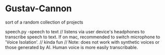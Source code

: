 # Gustav-Cannon
sort of a random collection of projects

speech.py 
-speech to text
// listens via user device's headphones to transcribe speech to text. If on mac, recommended to switch microphone to 'Voice Isolation'.
// kinda fun
// Note: does not work with synthetic voices or those generated by AI. Human voice is more easily transcribable. 
